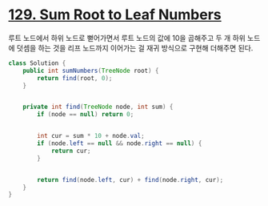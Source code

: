 # [129. Sum Root to Leaf Numbers](https://leetcode.com/problems/sum-root-to-leaf-numbers/description/)

루트 노드에서 하위 노드로 뻗어가면서 루트 노드의 값에 10을 곱해주고 두 개 하위 노드에 덧셈을 하는 것을 리프 노드까지 이어가는 걸 재귀 방식으로 구현해 더해주면 된다.

```java
class Solution {
    public int sumNumbers(TreeNode root) {
        return find(root, 0);
    }


    private int find(TreeNode node, int sum) {
        if (node == null) return 0;


        int cur = sum * 10 + node.val;
        if (node.left == null && node.right == null) {
            return cur;
        }


        return find(node.left, cur) + find(node.right, cur);
    }
}
```